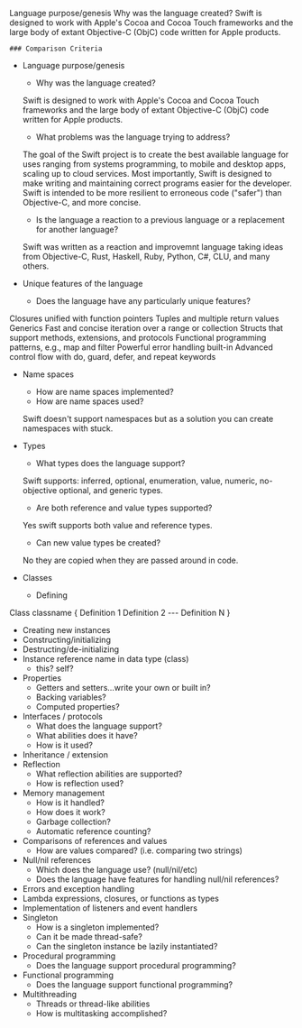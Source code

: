 Language purpose/genesis
  Why was the language created?
    Swift is designed to work with Apple's Cocoa and Cocoa Touch frameworks and the large body of extant Objective-C (ObjC) code written for Apple products.
    
    ### Comparison Criteria

* Language purpose/genesis
  * Why was the language created?
  
  Swift is designed to work with Apple's Cocoa and Cocoa Touch frameworks and the large body of extant Objective-C (ObjC) code written for Apple products.
  
  * What problems was the language trying to address?
  
  The goal of the Swift project is to create the best available language for uses ranging from systems programming, to mobile and desktop apps, scaling up to cloud services. Most importantly, Swift is designed to make writing and maintaining correct programs easier for the developer. Swift is intended to be more resilient to erroneous code ("safer") than Objective-C, and more concise.
  
  * Is the language a reaction to a previous language or a replacement for another language?
  
  Swift was written  as a reaction and improvemnt language taking ideas from Objective-C, Rust, Haskell, Ruby, Python, C#, CLU, and many others. 
  
* Unique features of the language
  * Does the language have any particularly unique features?
  
Closures unified with function pointers
Tuples and multiple return values
Generics
Fast and concise iteration over a range or collection
Structs that support methods, extensions, and protocols
Functional programming patterns, e.g., map and filter
Powerful error handling built-in
Advanced control flow with do, guard, defer, and repeat keywords
  
* Name spaces
  * How are name spaces implemented?
  * How are name spaces used?
  
  Swift doesn't support namespaces but as a solution you can create namespaces with stuck. 
  
* Types
    * What types does the language support?
    
    Swift supports: inferred, optional, enumeration, value, numeric, no-objective optional, and generic types. 
    
    * Are both reference and value types supported?
    
    Yes swift supports both value and reference types.
    
    * Can new value types be created?
    
    No they are copied when they are passed around in code. 
    
* Classes
  * Defining
 
 Class classname {
   Definition 1
   Definition 2
    --- 
   Definition N
}
 
  * Creating new instances
  * Constructing/initializing
  * Destructing/de-initializing
* Instance reference name in data type (class)
  * this?  self?
* Properties
  * Getters and setters...write your own or built in?
  * Backing variables?
  * Computed properties?
* Interfaces / protocols
  * What does the language support?
  * What abilities does it have?
  * How is it used?
* Inheritance / extension
* Reflection
  * What reflection abilities are supported?
  * How is reflection used?
* Memory management
  * How is it handled?
  * How does it work?
  * Garbage collection?
  * Automatic reference counting?
* Comparisons of references and values
  * How are values compared? (i.e. comparing two strings)
* Null/nil references
  * Which does the language use? (null/nil/etc)
  * Does the language have features for handling null/nil references?
* Errors and exception handling
* Lambda expressions, closures, or functions as types
* Implementation of listeners and event handlers
* Singleton
  * How is a singleton implemented?
  * Can it be made thread-safe?
  * Can the singleton instance be lazily instantiated?
* Procedural programming
  * Does the language support procedural programming?
* Functional programming
  * Does the language support functional programming?
* Multithreading
  * Threads or thread-like abilities
  * How is multitasking accomplished?

